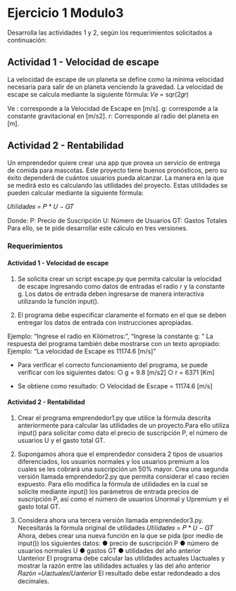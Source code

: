 # Ejercicio 1 Modulo3

Desarrolla las actividades 1 y 2, según los requerimientos solicitados a continuación:

## Actividad 1 - Velocidad de escape
La velocidad de escape de un planeta se define como la mínima velocidad necesaria para
salir de un planeta venciendo la gravedad.
La velocidad de escape se calcula mediante la siguiente fórmula:
𝑉𝑒 = sqr(2𝑔𝑟)

Ve : corresponde a la Velocidad de Escape en [m/s].
g: corresponde a la constante gravitacional en [m/s2].
r: Corresponde al radio del planeta en [m].


## Actividad 2 - Rentabilidad
Un emprendedor quiere crear una app que provea un servicio de entrega de comida para
mascotas. Este proyecto tiene buenos pronósticos, pero su éxito dependerá de cuántos
usuarios pueda alcanzar. La manera en la que se medirá esto es calculando las utilidades
del proyecto. Estas utilidades se pueden calcular mediante la siguiente fórmula:

𝑈𝑡𝑖𝑙𝑖𝑑𝑎𝑑𝑒𝑠 = 𝑃 * 𝑈 − 𝐺𝑇

Donde:
P: Precio de Suscripción
U: Número de Usuarios
GT: Gastos Totales
Para ello, se te pide desarrollar este cálculo en tres versiones.

### Requerimientos
#### Actividad 1 - Velocidad de escape
1. Se solicita crear un script escape.py que permita calcular la velocidad de escape
ingresando como datos de entradas el radio r y la constante g. Los datos de entrada
deben ingresarse de manera interactiva utilizando la función input().

2. El programa debe especificar claramente el formato en el que se deben entregar los
datos de entrada con instrucciones apropiadas.

Ejemplo:
“Ingrese el radio en Kilómetros:”,
“Ingrese la constante g: ”
La respuesta del programa también debe mostrarse con un texto apropiado:
Ejemplo:
“La velocidad de Escape es 11174.6 [m/s]”

<ul><li>
 Para verificar el correcto funcionamiento del programa, se puede verificar con
los siguientes datos:
○ g = 9.8 [m/s2]
○ r = 6371 [Km]
</li><li>

 Se obtiene como resultado:
○ Velocidad de Escape = 11174.6 [m/s]
</li></ul>

#### Actividad 2 - Rentabilidad
1. Crear el programa emprendedor1.py que utilice la fórmula descrita anteriormente
para calcular las utilidades de un proyecto.Para ello utiliza input() para solicitar
como dato el precio de suscripción P, el número de usuarios U y el gasto total GT.

2. Supongamos ahora que el emprendedor considera 2 tipos de usuarios diferenciados,
los usuarios normales y los usuarios premium a los cuales se les cobrará una
suscripción un 50% mayor. Crea una segunda versión llamada emprendedor2.py que
permita considerar el caso recién expuesto. Para ello modifica la fórmula de
utilidades en la cual se solicite mediante input() los parámetros de entrada precios
de suscripción P, así como el número de usuarios Unormal y Upremium y el gasto total GT.

3. Considera ahora una tercera versión llamada emprendedor3.py. Necesitarás la
fórmula original de utilidades
𝑈𝑡𝑖𝑙𝑖𝑑𝑎𝑑𝑒𝑠 = 𝑃 * 𝑈 − 𝐺𝑇
Ahora, debes crear una nueva función en la que se pida (por medio de input()) los
siguientes datos:
● precio de suscripción P
● número de usuarios normales U
● gastos GT
● utilidades del año anterior Uanterior
El programa debe calcular las utilidades actuales Uactuales y mostrar la razón entre las
utilidades actuales y las del año anterior
𝑅𝑎𝑧ó𝑛 =𝑈𝑎𝑐𝑡𝑢𝑎𝑙𝑒𝑠/𝑈𝑎𝑛𝑡𝑒𝑟𝑖𝑜𝑟
El resultado debe estar redondeado a dos decimales.
